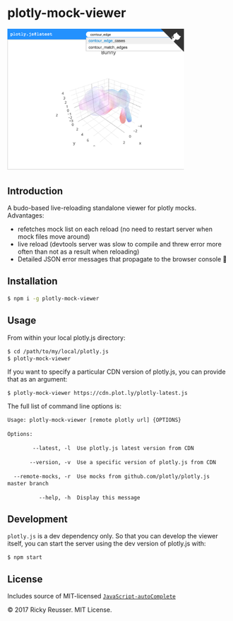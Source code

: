 # plotly-mock-viewer

<img src="./screenshot.png" width="400">

## Introduction

A budo-based live-reloading standalone viewer for plotly mocks. Advantages:

- refetches mock list on each reload (no need to restart server when mock files move around)
- live reload (devtools server was slow to compile and threw error more often than not as a result when reloading)
- Detailed JSON error messages that propagate to the browser console 🎉

## Installation

```bash
$ npm i -g plotly-mock-viewer
```

## Usage

From within your local plotly.js directory:

```
$ cd /path/to/my/local/plotly.js
$ plotly-mock-viewer
```

If you want to specify a particular CDN version of plotly.js, you can provide that as an argument:

```
$ plotly-mock-viewer https://cdn.plot.ly/plotly-latest.js
```

The full list of command line options is:

```
Usage: plotly-mock-viewer [remote plotly url] {OPTIONS}

Options:

        --latest, -l  Use plotly.js latest version from CDN

       --version, -v  Use a specific version of plotly.js from CDN

  --remote-mocks, -r  Use mocks from github.com/plotly/plotly.js master branch

          --help, -h  Display this message
```

## Development

`plotly.js` is a dev dependency only. So that you can develop the viewer itself, you can start the server using the dev version of plotly.js with:

```
$ npm start
```

## License

Includes source of MIT-licensed [`JavaScript-autoComplete`](https://github.com/Pixabay/JavaScript-autoComplete)

&copy; 2017 Ricky Reusser. MIT License.
